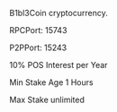 B1bl3Coin cryptocurrency.

RPCPort: 15743

P2PPort: 15243

10% POS Interest per Year

Min Stake Age 1 Hours

Max Stake unlimited

